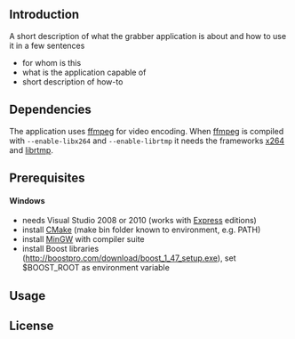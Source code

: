 Introduction
------------

A short description of what the grabber application is about and how to use it in a few sentences

* for whom is this
* what is the application capable of
* short description of how-to



Dependencies
------------

The application uses [ffmpeg](http://ffmpeg.org/) for video encoding. When [ffmpeg](http://ffmpeg.org/) is compiled with `--enable-libx264` and `--enable-librtmp` it needs the frameworks [x264](http://www.videolan.org/developers/x264.html) and [librtmp](http://rtmpdump.mplayerhq.hu/).


Prerequisites
-------------

#### Windows
* needs Visual Studio 2008 or 2010 (works with [Express](http://www.microsoft.com/visualstudio/en-us/products/2010-editions/express) editions)
* install [CMake](http://www.cmake.org/) (make bin folder known to environment, e.g. PATH)
* install [MinGW](http://www.mingw.org/) with compiler suite
* install Boost libraries (http://boostpro.com/download/boost_1_47_setup.exe), set $BOOST_ROOT as environment variable


Usage
-----


License
-------